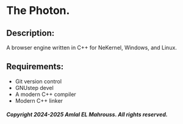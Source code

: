 # The Photon.

## Description:

A browser engine written in C++ for NeKernel, Windows, and Linux.

## Requirements:

- Git version control
- GNUstep devel
- A modern C++ compiler
- Modern C++ linker

##### Copyright 2024-2025 Amlal EL Mahrouss. All rights reserved.
